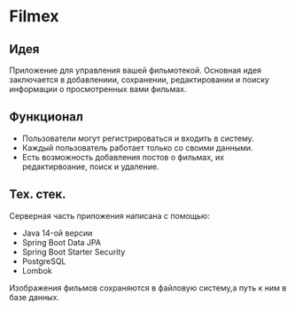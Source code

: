 # Filmex

## Идея
Приложение для управления вашей фильмотекой.
Основная идея заключается в добавлениии, сохранении, редактировании и поиску информации о просмотренных вами фильмах.

## Функционал
- Пользователи могут регистрироваться и входить в систему.
- Каждый пользователь работает только со своими данными.
- Есть возможность добавления постов о фильмах, их редактирвоание, поиск и удаление.

## Тех. стек.
Серверная часть приложения написана с помощью:
- Java 14-ой версии
- Spring Boot Data JPA
- Spring Boot Starter Security
- PostgreSQL
- Lombok

Изображения фильмов сохраняются в файловую систему,а путь к ним в базе данных.
